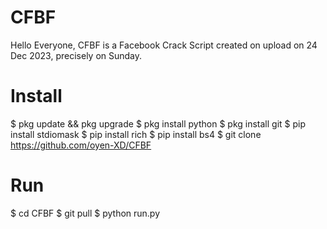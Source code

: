# CFBF
Hello Everyone, CFBF is a Facebook Crack Script created on upload on 24 Dec 2023, precisely on Sunday.

# Install
$ pkg update && pkg upgrade
$ pkg install python
$ pkg install git
$ pip install stdiomask
$ pip install rich
$ pip install bs4
$ git clone https://github.com/oyen-XD/CFBF

# Run
$ cd CFBF
$ git pull
$ python run.py
